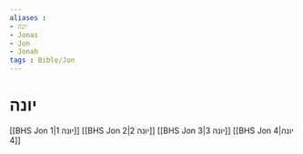```yaml
---
aliases : 
- יונה
- Jonas
- Jon
- Jonah
tags : Bible/Jon
---
```


# יונה

[[BHS Jon 1|יונה 1]]
[[BHS Jon 2|יונה 2]]
[[BHS Jon 3|יונה 3]]
[[BHS Jon 4|יונה 4]]
